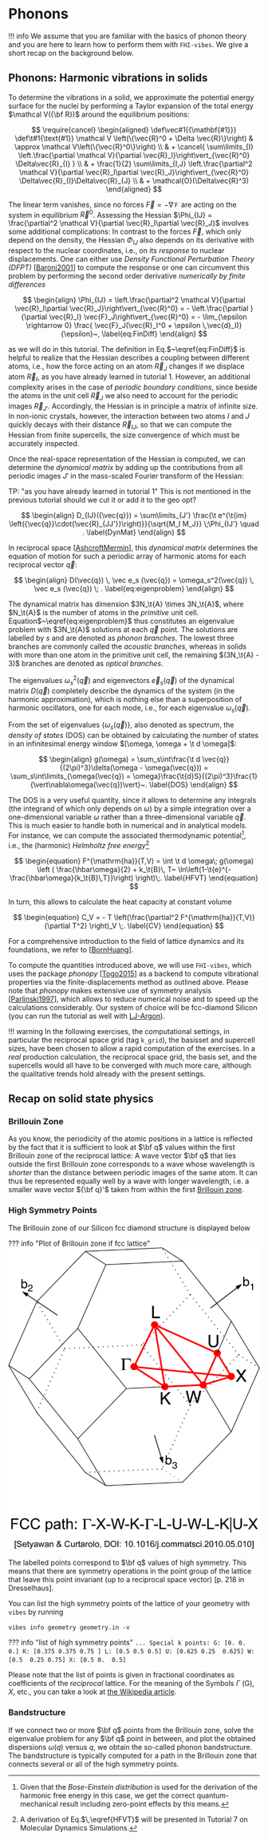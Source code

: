 # Phonons

!!! info
	We assume that you are familiar with the basics of phonon theory and you are here to learn how to perform them with `FHI-vibes`. We give a short recap on the background below.

## <a name="Phonons"></a> Phonons: Harmonic vibrations in solids

To determine the vibrations in a solid, we approximate the potential energy surface
for the nuclei by performing a Taylor expansion of the total energy $\mathcal V({\bf R})$ around the equilibrium positions:

$$
\require{cancel}
\begin{aligned}
\def\vec#1{{\mathbf{#1}}}
\def\t#1{\text{#1}}
\mathcal V \left(\{\vec{R}^0 + \Delta \vec{R}\}\right)
& \approx
\mathcal V\left(\{\vec{R}^0\}\right) \\
& + \cancel{ \sum\limits_{I} \left.\frac{\partial \mathcal V}{\partial \vec{R}_I}\right\vert_{\vec{R}^0} \Delta\vec{R}_{I} } \\
& + \frac{1}{2} \sum\limits_{I,J} \left.\frac{\partial^2 \mathcal V}{\partial \vec{R}_I\partial \vec{R}_J}\right\vert_{\vec{R}^0} \Delta\vec{R}_{I}\Delta\vec{R}_{J} \\
& + \mathcal{O}(\Delta\vec{R}^3)
\end{aligned}
$$

The linear term vanishes, since no forces $\vec{F} = - \nabla \mathcal V$ are acting on the system in equilibrium $\vec{R}^0$.
Assessing the Hessian $\Phi_{IJ} = \frac{\partial^2 \mathcal V}{\partial \vec{R}_I\partial \vec{R}_J}$ involves some additional
complications: In contrast to the forces $\vec{F}$, which only depend on the density, the Hessian $\Phi_{IJ}$ also depends
on its derivative with respect to the nuclear coordinates, i.e., on its _response_ to nuclear displacements. One can either
use _Density Functional Perturbation Theory (DFPT)_ [[Baroni2001](references.md#baroni2001)] to compute the response
or one can circumvent this problem by performing the second order derivative _numerically by finite differences_

$$
\begin{align}
\Phi_{IJ}
= \left.\frac{\partial^2 \mathcal V}{\partial \vec{R}_I\partial \vec{R}_J}\right\vert_{\vec{R}^0}
= - \left.\frac{\partial }{\partial \vec{R}_I} \vec{F}_J\right\vert_{\vec{R}^0}
= - \lim_{\epsilon \rightarrow 0} \frac{ \vec{F}_J(\vec{R}_I^0 + \epsilon \,\vec{d}_I)}{\epsilon}~,
\label{eq:FinDiff}
\end{align}
$$

as we will do in this tutorial.
The definition in Eq.$~\eqref{eq:FinDiff}$ is helpful to realize that the Hessian describes a coupling between different atoms, i.e., how the force acting on an atom $\vec{R}_J$ changes
if we displace atom $\vec{R}_I$, as you have already learned in tutorial 1. However, an additional complexity arises in the case of _periodic boundary conditions_,
since beside the atoms in the unit cell $\vec{R}_J$ we also need to account for the periodic images $\vec{R}_{J'}$. Accordingly, the Hessian is in principle a matrix
of infinite size. In non-ionic crystals, however, the interaction between two atoms$~I$ and $J$ quickly decays with their distance$~\vec{R}_{IJ}$, so that we can compute the Hessian from
finite supercells, the size convergence of which must be accurately inspected.

Once the real-space representation of the Hessian is computed, we can determine the _dynamical matrix_ by adding up the contributions
from all periodic images$~J'$ in the mass-scaled Fourier transform of the Hessian:

TP: "as you have already learned in tutorial 1" This is not mentioned in the previous tutorial should we cut it or add it to the geo opt?

$$
\begin{align}
D_{IJ}({\vec{q}}) = \sum\limits_{J'}
\frac{\t e^{\t{im} \left({\vec{q}}\cdot{\vec{R}_{JJ'}}\right)}}{\sqrt{M_I M_J}}
\;\Phi_{IJ'}
\quad .
\label{DynMat}
\end{align}
$$

In reciprocal space [[AshcroftMermin](references.md#AshcroftMermin)],
this _dynamical matrix_ determines the equation of motion for such a periodic array of harmonic
atoms for each reciprocal vector$~\vec{q}$:

$$
\begin{align}
D(\vec{q}) \, \vec e_s (\vec{q}) = \omega_s^2(\vec{q}) \, \vec e_s (\vec{q})
\; .
\label{eq:eigenproblem}
\end{align}
$$

The dynamical matrix has dimension $3N_\t{A} \times 3N_\t{A}$, where $N_\t{A}$
is the number of
atoms in the *primitive* unit cell. Equation$~\eqref{eq:eigenproblem}$ thus
constitutes
an eigenvalue problem with $3N_\t{A}$ solutions at each $\vec q$ point. The
solutions
are labelled by $s$ and are denoted as *phonon branches*. The lowest three
branches are commonly called the *acoustic branches*, whereas in solids
with more than one atom in the primitive unit cell, the remaining $(3N_\t{A} -
3)$ branches are denoted as *optical branches*.

The eigenvalues$~\omega_s^2(\vec{q})$ and eigenvectors$~\vec e_s(\vec{q})$ of the
dynamical matrix$~D(\vec{q})$
completely describe the dynamics of the system (in the harmonic approximation), which is nothing else than a superposition
of harmonic oscillators, one for each mode, i.e., for each
eigenvalue$~\omega_s (\vec{q})$.

From the set of eigenvalues $\{ \omega_s (\vec{q}) \}$, also denoted as
spectrum, the *density of states* (DOS) can be obtained by
calculating the number of states in an infinitesimal energy window
$[\omega, \omega + \t d \omega]$:

$$
\begin{align}
g(\omega) = \sum_s\int\frac{\t d \vec{q}}{(2\pi)^3}\delta(\omega -
\omega(\vec{q})) = \sum_s\int\limits_{\omega(\vec{q}) =
\omega}\frac{\t{d}S}{(2\pi)^3}\frac{1}{\vert\nabla\omega(\vec{q})\vert}~.
\label{DOS}
\end{align}
$$

The DOS is a very useful quantity, since it allows to determine any integrals
(the integrand of which only depends on $\omega$) by a
simple integration over a one-dimensional variable$~\omega$ rather than a three-dimensional variable$~\vec{q}$. This is much
easier to handle both in numerical and in analytical models. For instance, we can compute the associated thermodynamic
potential[^footnote1], i.e., the (harmonic) *Helmholtz free
energy*[^footnote2]

$$
\begin{equation}
F^{\mathrm{ha}}(T,V)  = \int \t d \omega\; g(\omega) \left (
\frac{\hbar\omega}{2} + k_\t{B}\, T~
\ln\left(1-\t{e}^{-\frac{\hbar\omega}{k_\t{B}\,T}}\right)
\right)\;.
\label{HFVT}
\end{equation}
$$

In turn, this allows to calculate the heat capacity at constant
volume

$$
\begin{equation}
C_V = - T \left(\frac{\partial^2 F^{\mathrm{ha}}(T,V)}{\partial T^2} \right)_V \;.
\label{CV}
\end{equation}
$$

For a comprehensive introduction to the field of lattice dynamics and its
foundations, we refer to [[BornHuang](references.md#BornHuang)].

To compute the quantities introduced above, we will use
`FHI-vibes`, which uses the package _phonopy_ [[Togo2015](references.md#Togo2015)] as a backend to compute vibrational properties via the finite-displacements method as outlined above. Please note that
_phonopy_ makes extensive use of symmetry
analysis [[Parlinski1997](references.md#Parlinski1997)], which allows to reduce numerical noise and to speed up the calculations considerably. Our system of choice will be fcc-diamond Silicon (you can run the tutorial as well with [LJ-Argon](0_intro.md#test-systems-for-the-tutorials)).

!!! warning
    In the following exercises, the computational settings, in particular the reciprocal space grid (tag `k_grid`), the basisset and supercell sizes, have been chosen to allow a rapid computation of the exercises. In a _real_ production calculation, the reciprocal space grid, the basis set, and the supercells would all have to be converged with much more care,  although the qualitative trends hold already with the present settings.

## Recap on solid state physics

### Brillouin Zone

As you know, the periodicity of the atomic positions
in a lattice is reflected by the fact that it is sufficient to look at $\bf q$
values within the first Brillouin zone of the reciprocal lattice: A wave vector
$\bf q$ that lies outside the first Brillouin zone corresponds to a wave whose
wavelength is _shorter_ than the distance between periodic images of the
same atom. It can thus be represented equally well by a wave with longer
wavelength, i.e. a smaller wave vector ${\bf q}'$ taken from within the
first [Brillouin zone](https://en.wikipedia.org/wiki/Phonon\#Crystal_momentum).

### High Symmetry Points
The Brillouin zone of our Silicon fcc diamond structure is displayed below

??? info "Plot of Brillouin zone if fcc lattice"
	![image](assets/BZ_fcc.png)

The labelled points correspond to $\bf q$
values of high symmetry. This means that there are symmetry operations in the
point group of the lattice that leave this point invariant (up to a reciprocal space vector)
[p. 218 in Dresselhaus].

You can list the high symmetry points of the lattice of your geometry with `vibes` by
running

```
vibes info geometry geometry.in -v
```

??? info "list  of high symmetry points"
    ```
    ...
    Special k points:
    G: [0. 0. 0.]
    K: [0.375 0.375 0.75 ]
    L: [0.5 0.5 0.5]
    U: [0.625 0.25  0.625]
    W: [0.5  0.25 0.75]
    X: [0.5 0.  0.5]
    ```

Please note that the list of points is given in
fractional coordinates as coefficients of the _reciprocal_ lattice. For
the meaning of the Symbols $\Gamma$ (G), $X$, etc., you can take a look at [the Wikipedia article](https://en.wikipedia.org/wiki/Brillouin_zone#Critical_points).

### Bandstructure
If we connect two or more $\bf q$ points from the Brillouin zone, solve the eigenvalue
problem for any $\bf q$ point in between, and plot the
obtained dispersions $\omega (q)$ versus $q$, we obtain the so-called phonon bandstructure. The bandstructure is typically computed for a path in the Brillouin
zone that connects several or all of the high symmetry points.



[^footnote1]: Given that the _Bose-Einstein distribution_ is used for
the derivation of the harmonic free energy in this case, we get the correct quantum-mechanical result including zero-point effects by this means.

[^footnote2]: A derivation of Eq.$\,\eqref{HFVT}$ will be presented in Tutorial 7 on
Molecular Dynamics Simulations.

